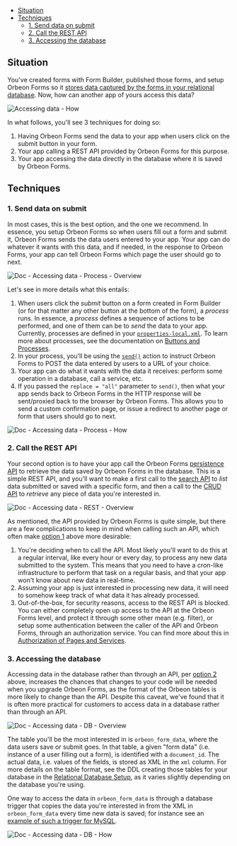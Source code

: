 
- [Situation](#situation)
- [Techniques](#techniques)
    - [1. Send data on submit](#1-send-data-on-submit)
    - [2. Call the REST API](#2-call-the-rest-api)
    - [3. Accessing the database](#3-accessing-the-database)

## Situation

You've created forms with Form Builder, published those forms, and setup Orbeon Forms so it [stores data captured by the forms in your relational database](Installation-~-Relational-Database-Setup). Now, how can another app of yours access this data?

![Accessing data - How](https://orbeon.mybalsamiq.com/mockups/3495508.png?key=409bf6fda74861c325ab1cbb3f99d1ac269a20b6)

In what follows, you'll see  3 techniques for doing so:

1. Having Orbeon Forms send the data to your app when users click on the submit button in your form.
2. Your app calling a REST API provided by Orbeon Forms for this purpose.
3. Your app accessing the data directly in the database where it is saved by Orbeon Forms.

## Techniques

### 1. Send data on submit

In most cases, this is the best option, and the one we recommend. In essence, you setup Orbeon Forms so when users fill out a form and submit it, Orbeon Forms sends the data users entered to your app. Your app can do whatever it wants with this data, and if needed, in the response to Orbeon Forms, your app can tell Orbeon Forms which page the user should go to next.

![Doc - Accessing data - Process - Overview](https://orbeon.mybalsamiq.com/mockups/3496362.png?key=0de5fdf28d9bff939a0bef381754c6bf57a271a7)

Let's see in more details what this entails:

1. When users click the *submit* button on a form created in Form Builder (or for that matter any other button at the bottom of the form), a *process* runs. In essence, a *process* defines a sequence of actions to be performed, and one of them can be to *send* the data to your app. Currently, processes are defined in your [`properties-local.xml`](Installation-~-Configuration-Properties). To learn more about processes, see the documentation on [Buttons and Processes](Form-Runner-~-Buttons-and-Processes).
2. In your process, you'll be using the [`send()`](Form-Runner-~-Buttons-and-Processes#send) action to instruct Orbeon Forms to POST the data entered by users to a URL of your choice.
3. Your app can do what it wants with the data it receives: perform some operation in a database, call a service, etc.
4. If you passed the `replace = "all"` parameter to `send()`, then what your app sends back to Orbeon Forms in the HTTP response will be sent/proxied back to the browser by Orbeon Forms. This allows you to send a custom confirmation page, or issue a redirect to another page or form that users should go to next.

![Doc - Accessing data - Process - How](https://orbeon.mybalsamiq.com/mockups/3496409.png?key=8c133721c5ab53800f4a0ba422730f4f020dd695)

### 2. Call the REST API

Your second option is to have your app call the Orbeon Forms [persistence API](Form-Runner-~-APIs-~-Persistence) to retrieve the data saved by Orbeon Forms in the database. This is a simple REST API, and you'll want to make a first call to the [search API](Form-Runner-~-APIs-~-Persistence-~-Search) to *list* data submitted or saved with a specific form, and then a call to the [CRUD API](Form-Runner-~-APIs-~-Persistence-~-CRUD) to *retrieve* any piece of data you're interested in.

![Doc - Accessing data - REST - Overview](https://orbeon.mybalsamiq.com/mockups/3496368.png?key=74ab13a5b0003ab944d0242d8f70f51c6293ce35)

As mentioned, the API provided by Orbeon Forms is quite simple, but there are a few complications to keep in mind when calling such an API, which often make [option 1](#1-send-data-on-submit) above more desirable:

1. You're deciding when to call the API. Most likely you'll want to do this at a regular interval, like every hour or every day, to process any new data submitted to the system. This means that you need to have a cron-like infrastructure to perform that task on a regular basis, and that your app won't know about new data in real-time.
2. Assuming your app is just interested in processing new data, it will need to somehow keep track of what data it has already processed.
3. Out-of-the-box, for security reasons, access to the REST API is blocked. You can either completely open up access to the API at the Orbeon Forms level, and protect it through some other mean (e.g. filter), or setup some authentication between the caller of the API and Orbeon Forms, through an authorization service. You can find more about this in [Authorization of Pages and Services](Controller-~-Authorization-of-Pages-and-Services).

### 3. Accessing the database

Accessing data in the database rather than through an API, per [option 2](#2-call-the-rest-api) above, increases the chances that changes to your code will be needed when you upgrade Orbeon Forms, as the format of the Orbeon tables is more likely to change than the API. Despite this caveat, we've found that it is often more practical for customers to access data in a database rather than through an API.

![Doc - Accessing data - DB - Overview](https://orbeon.mybalsamiq.com/mockups/3496415.png?key=78c6cf5202454498bc2560e8ea8bc7e593e5fce1)

The table you'll be the most interested in is `orbeon_form_data`, where the data users save or submit goes. In that table, a given "form data" (i.e. instance of a user filling out a form), is identified with a `document_id`. The actual data, i.e. values of the fields, is stored as XML in the `xml` column. For more details on the table format, see the DDL creating those tables for your database in the [Relational Database Setup](Installation-~-Relational-Database-Setup), as it varies slightly depending on the database you're using.

One way to access the data in `orbeon_form_data` is through a database trigger that copies the data you're interested in from the XML in `orbeon_form_data` every time new data is saved; for instance see an [example of such a trigger for MySQL](Installation-~-Relational-Database-Setup#manual-relational-table-setup-with-mysql).

![Doc - Accessing data - DB - How](https://orbeon.mybalsamiq.com/mockups/3496425.png?key=1865cc9145143beea62ed382102edddf24de1b03)

